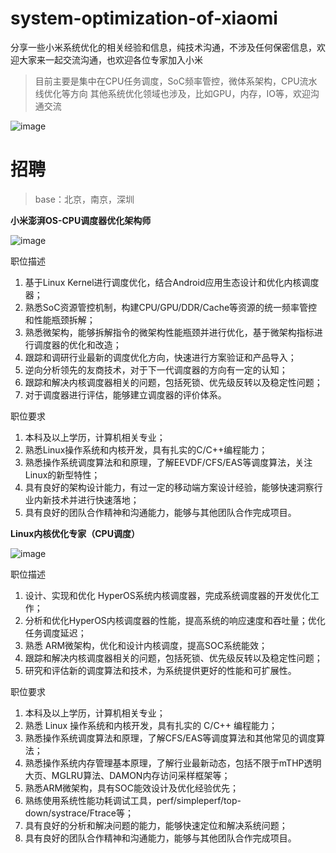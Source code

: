 # system-optimization-of-xiaomi
分享一些小米系统优化的相关经验和信息，纯技术沟通，不涉及任何保密信息，欢迎大家来一起交流沟通，也欢迎各位专家加入小米

> 目前主要是集中在CPU任务调度，SoC频率管控，微体系架构，CPU流水线优化等方向
> 其他系统优化领域也涉及，比如GPU，内存，IO等，欢迎沟通交流

![image](https://github.com/user-attachments/assets/bb65041c-6104-4feb-ae0f-59002a4bddc8)


# 招聘

> base：北京，南京，深圳

**小米澎湃OS-CPU调度器优化架构师**

![image](https://github.com/user-attachments/assets/b6c2b75a-249e-4344-998d-336e62d4a13e)


职位描述
1. 基于Linux Kernel进行调度优化，结合Android应用生态设计和优化内核调度器；
2. 熟悉SoC资源管控机制，构建CPU/GPU/DDR/Cache等资源的统一频率管控和性能瓶颈拆解；
3. 熟悉微架构，能够拆解指令的微架构性能瓶颈并进行优化，基于微架构指标进行调度器的优化和改造；
4. 跟踪和调研行业最新的调度优化方向，快速进行方案验证和产品导入；
5. 逆向分析领先的友商技术，对于下一代调度器的方向有一定的认知；
6. 跟踪和解决内核调度器相关的问题，包括死锁、优先级反转以及稳定性问题；
7. 对于调度器进行评估，能够建立调度器的评价体系。

职位要求
1. 本科及以上学历，计算机相关专业；
2. 熟悉Linux操作系统和内核开发，具有扎实的C/C++编程能力；
3. 熟悉操作系统调度算法和和原理，了解EEVDF/CFS/EAS等调度算法，关注Linux的新型特性；
4. 具有良好的架构设计能力，有过一定的移动端方案设计经验，能够快速洞察行业内新技术并进行快速落地；
5. 具有良好的团队合作精神和沟通能力，能够与其他团队合作完成项目。

**Linux内核优化专家（CPU调度）**

![image](https://github.com/user-attachments/assets/83d0c27a-2613-4f08-a3ff-5514c4260f08)


职位描述
1. 设计、实现和优化 HyperOS系统内核调度器，完成系统调度器的开发优化工作；
2. 分析和优化HyperOS内核调度器的性能，提高系统的响应速度和吞吐量；优化任务调度延迟；
3. 熟悉 ARM微架构，优化和设计内核调度，提高SOC系统能效；
4. 跟踪和解决内核调度器相关的问题，包括死锁、优先级反转以及稳定性问题；
5. 研究和评估新的调度算法和技术，为系统提供更好的性能和可扩展性。

职位要求
1. 本科及以上学历，计算机相关专业；
2. 熟悉 Linux 操作系统和内核开发，具有扎实的 C/C++ 编程能力；
3. 熟悉操作系统调度算法和原理，了解CFS/EAS等调度算法和其他常见的调度算法；
4. 熟悉操作系统内存管理基本原理，了解行业最新动态，包括不限于mTHP透明大页、MGLRU算法、DAMON内存访问采样框架等；
5. 熟悉ARM微架构，具有SOC能效设计及优化经验优先；
6. 熟练使用系统性能功耗调试工具，perf/simpleperf/top-down/systrace/Ftrace等；
7. 具有良好的分析和解决问题的能力，能够快速定位和解决系统问题；
8. 具有良好的团队合作精神和沟通能力，能够与其他团队合作完成项目。
